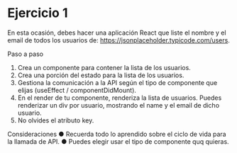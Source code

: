 # Ejercicio 1

En esta ocasión, debes hacer una aplicación React que liste el nombre y el email de todos los usuarios de:
https://jsonplaceholder.typicode.com/users.

Paso a paso
1. Crea un componente para contener la lista de los usuarios.
2. Crea una porción del estado para la lista de los usuarios.
3. Gestiona la comunicación a la API según el tipo de componente que elijas (useEffect / componentDidMount).
4. En el render de tu componente, renderiza la lista de usuarios. Puedes renderizar un div por usuario, mostrando el name y el email de dicho usuario.
5. No olvides el atributo key.

Consideraciones
● Recuerda todo lo aprendido sobre el ciclo de vida para la llamada de API.
● Puedes elegir usar el tipo de componente quq quieras.